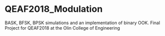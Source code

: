 # QEAF2018_Modulation
BASK, BFSK, BPSK simulations and an implementation of binary OOK. Final Project for QEAF2018 at the Olin College of Engineering
